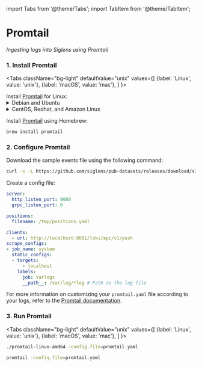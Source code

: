 import Tabs from '@theme/Tabs';
import TabItem from '@theme/TabItem';

# Promtail

*Ingesting logs into Siglens using Promtail*

### 1. Install Promtail

<Tabs
  className="bg-light"
  defaultValue="unix"
  values={[
    {label: 'Linux', value: 'unix'},
    {label: 'macOS', value: 'mac'},
  ]
}>

<TabItem value="unix">
Install <a href="https://grafana.com/docs/loki/latest/clients/promtail/installation/" target="_blank">Promtail</a> for Linux:

<details>
<summary>Debian and Ubuntu</summary>

Download and install the Promtail binary:

```bash
curl -O -L "https://github.com/grafana/loki/releases/download/v2.9.5/promtail-linux-amd64.zip"
sudo apt install unzip
unzip "promtail-linux-amd64.zip"
sudo chmod a+x "promtail-linux-amd64"
```
</details>

<details>
<summary>CentOS, Redhat, and Amazon Linux</summary>

Download and install the Promtail binary:

```bash
curl -O -L "https://github.com/grafana/loki/releases/download/v2.9.5/promtail-linux-amd64.zip"
sudo yum install unzip
unzip "promtail-linux-amd64.zip"
sudo chmod a+x "promtail-linux-amd64"
```
</details>

</TabItem>

<TabItem value="mac">

Install <a href="https://grafana.com/docs/loki/latest/clients/promtail/installation/" target="_blank">Promtail</a> using Homebrew:
```bash
brew install promtail
```
</TabItem>

</Tabs>

### 2. Configure Promtail

Download the sample events file using the following command:
```bash
curl -s -L https://github.com/siglens/pub-datasets/releases/download/v1.0.0/2kevents.json.tar.gz -o 2kevents.json.tar.gz && tar -xvf 2kevents.json.tar.gz
```

Create a config file:

```yml title="promtail.yaml"
server:
  http_listen_port: 9080
  grpc_listen_port: 0

positions:
  filename: /tmp/positions.yaml

clients:
  - url: http://localhost:8081/loki/api/v1/push
scrape_configs:
- job_name: system
  static_configs:
  - targets:
      - localhost
    labels:
      job: varlogs
      __path__: /var/log/*log # Path to the log file
```
For more information on customizing your `promtail.yaml` file according to your logs, refer to the [Promtail documentation](https://grafana.com/docs/loki/latest/clients/promtail/configuration/).

### 3. Run Promtail

<Tabs
  className="bg-light"
  defaultValue="unix"
  values={[
    {label: 'Linux', value: 'unix'},
    {label: 'macOS', value: 'mac'},
  ]
}>

<TabItem value="unix">

```bash
./promtail-linux-amd64 -config.file=promtail.yaml
```
</TabItem>

<TabItem value="mac">

```bash
promtail -config.file=promtail.yaml
```
</TabItem>
</Tabs>